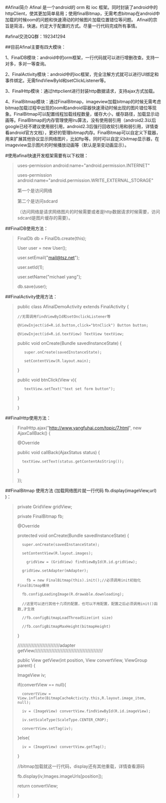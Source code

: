 #Afinal简介
Afinal 是一个android的 orm 和 ioc 框架。同时封装了android中的httpClient，使其更加简单易用；使用finalBitmap，无需考虑bitmap在android中加载的时候oom的问题和快速滑动的时候图片加载位置错位等问题。
Afinal的宗旨是简洁，快速。约定大于配置的方式。尽量一行代码完成所有事情。

#afinal交流QQ群：192341294

##目前Afinal主要有四大模块：

1、FinalDB模块：android中的orm框架，一行代码就可以进行增删改查。支持一对多，多对一等查询。

2、FinalActivity模块：android中的ioc框架，完全注解方式就可以进行UI绑定和事件绑定。无需findViewById和setClickListener等。

3、FinalHttp模块：通过httpclient进行封装http数据请求，支持ajax方式加载。

4、FinalBitmap模块：通过FinalBitmap，imageview加载bitmap的时候无需考虑bitmap加载过程中出现的oom和android容器快速滑动时候出现的图片错位等现象。FinalBitmap可以配置线程加载线程数量，缓存大小，缓存路径，加载显示动画等。FinalBitmap的内存管理使用lru算法，没有使用弱引用（android2.3以后google已经不建议使用弱引用，android2.3后强行回收软引用和弱引用，详情查看android官方文档），更好的管理bitmap内存。FinalBitmap可以自定义下载器，用来扩展其他协议显示网络图片，比如ftp等。同时可以自定义bitmap显示器，在imageview显示图片的时候播放动画等（默认是渐变动画显示）。



#使用afinal快速开发框架需要有以下权限：

>uses-permission android:name="android.permission.INTERNET" 
>
>uses-permission android:name="android.permission.WRITE_EXTERNAL_STORAGE" 
>
>第一个是访问网络
>
>第二个是访问sdcard
>
>（访问网络是请求网络图片的时候需要或者是http数据请求时候需要，访问sdcard是图片缓存的需要）。


##FinalDB使用方法：

>FinalDb db = FinalDb.create(this);
>                        
>User user = new User();
>
>user.setEmail("mail@tsz.net");
>
>user.setId(1);
>
>user.setName("michael yang");
>
>db.save(user);

##FinalActivity使用方法：


>public class AfinalDemoActivity extends FinalActivity {
>
>     //无需调用findViewById和setOnclickListener等
>
>     @ViewInject(id=R.id.button,click="btnClick") Button button;
>
>     @ViewInject(id=R.id.textView) TextView textView;
>       
>    public void onCreate(Bundle savedInstanceState) {
>
>        super.onCreate(savedInstanceState);
>
>        setContentView(R.layout.main);
>
>    }
>  
>    public void btnClick(View v){
>
>        textView.setText("text set form button");
>
>   }
>
>}

##FinalHttp使用方法：

>FinalHttp.ajax("http://www.yangfuhai.com/topic/7.html", new AjaxCallBack() {
>
>	@Override
>
>	public void callBack(AjaxStatus status) {
>
>		textView.setText(status.getContentAsString());
>
>	}
>
>});

##FinalBitmap 使用方法 (加载网络图片就一行代码 fb.display(imageView,url) )：

>    private GridView gridView;
>
>	private FinalBitmap fb;
>
>	@Override
>
>	protected void onCreate(Bundle savedInstanceState) {
>
>		super.onCreate(savedInstanceState);
>
>		setContentView(R.layout.images);
>		
>		  gridView = (GridView) findViewById(R.id.gridView);
>
>		gridView.setAdapter(mAdapter);
>		
>		  fb = new FinalBitmap(this).init();//必须调用init初始化FinalBitmap模块
>
>		fb.configLoadingImage(R.drawable.downloading);
>
>		//这里可以进行其他十几项的配置，也可以不用配置，配置之后必须调用init()函数,才生效
>
>		//fb.configBitmapLoadThreadSize(int size)
>
>		//fb.configBitmapMaxHeight(bitmapHeight)
>
>	}
>
>
>///////////////////////////adapter getView////////////////////////////////////////////
>
> public View getView(int position, View convertView, ViewGroup parent) {
>
>	ImageView iv;
>
>	if(convertView == null){
>
>	    convertView = View.inflate(BitmapCacheActivity.this,R.layout.image_item, null);
>
>	    iv = (ImageView) convertView.findViewById(R.id.imageView);
>
>	    iv.setScaleType(ScaleType.CENTER_CROP);
>
>	    convertView.setTag(iv);
>
>	}else{
>
>	    iv = (ImageView) convertView.getTag();
>
>	}
>
>	//bitmap加载就这一行代码，display还有其他重载，详情查看源码
>
>	fb.display(iv,Images.imageUrls[position]);
>
>	return convertView;
>
>}
>

